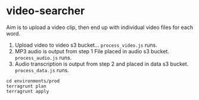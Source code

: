 # video-searcher
Aim is to upload a video clip, then end up with individual video files for each word.

1. Upload video to video s3 bucket... `process_video.js` runs.
2. MP3 audio is output from step 1 File placed in audio s3 bucket. `process_audio.js` runs.
3. Audio transcription is output from step 2 and placed in data s3 bucket. `process_data.js` runs.

```
cd environments/prod
terragrunt plan
terragrunt apply
```